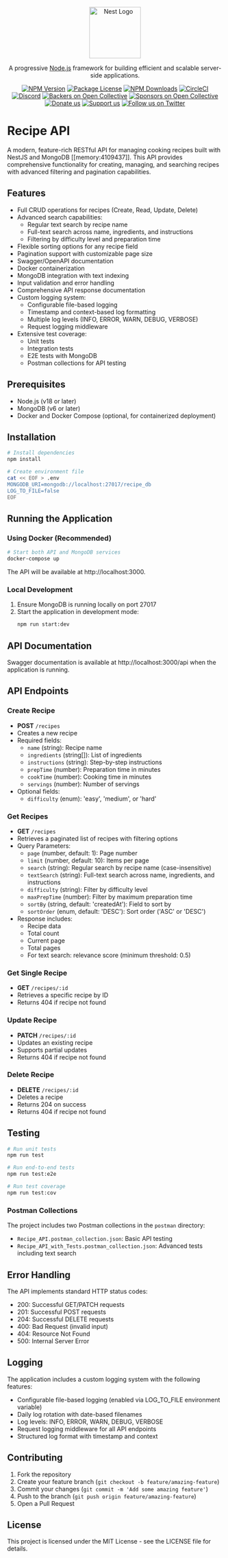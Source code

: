 <p align="center">
  <a href="http://nestjs.com/" target="blank"><img src="https://nestjs.com/img/logo-small.svg" width="120" alt="Nest Logo" /></a>
</p>

[circleci-image]: https://img.shields.io/circleci/build/github/nestjs/nest/master?token=abc123def456
[circleci-url]: https://circleci.com/gh/nestjs/nest

  <p align="center">A progressive <a href="http://nodejs.org" target="_blank">Node.js</a> framework for building efficient and scalable server-side applications.</p>
    <p align="center">
<a href="https://www.npmjs.com/~nestjscore" target="_blank"><img src="https://img.shields.io/npm/v/@nestjs/core.svg" alt="NPM Version" /></a>
<a href="https://www.npmjs.com/~nestjscore" target="_blank"><img src="https://img.shields.io/npm/l/@nestjs/core.svg" alt="Package License" /></a>
<a href="https://www.npmjs.com/~nestjscore" target="_blank"><img src="https://img.shields.io/npm/dm/@nestjs/common.svg" alt="NPM Downloads" /></a>
<a href="https://circleci.com/gh/nestjs/nest" target="_blank"><img src="https://img.shields.io/circleci/build/github/nestjs/nest/master" alt="CircleCI" /></a>
<a href="https://discord.gg/G7Qnnhy" target="_blank"><img src="https://img.shields.io/badge/discord-online-brightgreen.svg" alt="Discord"/></a>
<a href="https://opencollective.com/nest#backer" target="_blank"><img src="https://opencollective.com/nest/backers/badge.svg" alt="Backers on Open Collective" /></a>
<a href="https://opencollective.com/nest#sponsor" target="_blank"><img src="https://opencollective.com/nest/sponsors/badge.svg" alt="Sponsors on Open Collective" /></a>
  <a href="https://paypal.me/kamilmysliwiec" target="_blank"><img src="https://img.shields.io/badge/Donate-PayPal-ff3f59.svg" alt="Donate us"/></a>
    <a href="https://opencollective.com/nest#sponsor"  target="_blank"><img src="https://img.shields.io/badge/Support%20us-Open%20Collective-41B883.svg" alt="Support us"></a>
  <a href="https://twitter.com/nestframework" target="_blank"><img src="https://img.shields.io/twitter/follow/nestframework.svg?style=social&label=Follow" alt="Follow us on Twitter"></a>
</p>
  <!--[![Backers on Open Collective](https://opencollective.com/nest/backers/badge.svg)](https://opencollective.com/nest#backer)
  [![Sponsors on Open Collective](https://opencollective.com/nest/sponsors/badge.svg)](https://opencollective.com/nest#sponsor)-->

# Recipe API

A modern, feature-rich RESTful API for managing cooking recipes built with NestJS and MongoDB [[memory:4109437]]. This API provides comprehensive functionality for creating, managing, and searching recipes with advanced filtering and pagination capabilities.

## Features

- Full CRUD operations for recipes (Create, Read, Update, Delete)
- Advanced search capabilities:
  - Regular text search by recipe name
  - Full-text search across name, ingredients, and instructions
  - Filtering by difficulty level and preparation time
- Flexible sorting options for any recipe field
- Pagination support with customizable page size
- Swagger/OpenAPI documentation
- Docker containerization
- MongoDB integration with text indexing
- Input validation and error handling
- Comprehensive API response documentation
- Custom logging system:
  - Configurable file-based logging
  - Timestamp and context-based log formatting
  - Multiple log levels (INFO, ERROR, WARN, DEBUG, VERBOSE)
  - Request logging middleware
- Extensive test coverage:
  - Unit tests
  - Integration tests
  - E2E tests with MongoDB
  - Postman collections for API testing

## Prerequisites

- Node.js (v18 or later)
- MongoDB (v6 or later)
- Docker and Docker Compose (optional, for containerized deployment)

## Installation

```bash
# Install dependencies
npm install

# Create environment file
cat << EOF > .env
MONGODB_URI=mongodb://localhost:27017/recipe_db
LOG_TO_FILE=false
EOF
```

## Running the Application

### Using Docker (Recommended)

```bash
# Start both API and MongoDB services
docker-compose up
```

The API will be available at http://localhost:3000.

### Local Development

1. Ensure MongoDB is running locally on port 27017
2. Start the application in development mode:
   ```bash
   npm run start:dev
   ```

## API Documentation

Swagger documentation is available at http://localhost:3000/api when the application is running.

## API Endpoints

### Create Recipe
- **POST** `/recipes`
- Creates a new recipe
- Required fields:
  - `name` (string): Recipe name
  - `ingredients` (string[]): List of ingredients
  - `instructions` (string): Step-by-step instructions
  - `prepTime` (number): Preparation time in minutes
  - `cookTime` (number): Cooking time in minutes
  - `servings` (number): Number of servings
- Optional fields:
  - `difficulty` (enum): 'easy', 'medium', or 'hard'

### Get Recipes
- **GET** `/recipes`
- Retrieves a paginated list of recipes with filtering options
- Query Parameters:
  - `page` (number, default: 1): Page number
  - `limit` (number, default: 10): Items per page
  - `search` (string): Regular search by recipe name (case-insensitive)
  - `textSearch` (string): Full-text search across name, ingredients, and instructions
  - `difficulty` (string): Filter by difficulty level
  - `maxPrepTime` (number): Filter by maximum preparation time
  - `sortBy` (string, default: 'createdAt'): Field to sort by
  - `sortOrder` (enum, default: 'DESC'): Sort order ('ASC' or 'DESC')
- Response includes:
  - Recipe data
  - Total count
  - Current page
  - Total pages
  - For text search: relevance score (minimum threshold: 0.5)

### Get Single Recipe
- **GET** `/recipes/:id`
- Retrieves a specific recipe by ID
- Returns 404 if recipe not found

### Update Recipe
- **PATCH** `/recipes/:id`
- Updates an existing recipe
- Supports partial updates
- Returns 404 if recipe not found

### Delete Recipe
- **DELETE** `/recipes/:id`
- Deletes a recipe
- Returns 204 on success
- Returns 404 if recipe not found

## Testing

```bash
# Run unit tests
npm run test

# Run end-to-end tests
npm run test:e2e

# Run test coverage
npm run test:cov
```

### Postman Collections
The project includes two Postman collections in the `postman` directory:
- `Recipe_API.postman_collection.json`: Basic API testing
- `Recipe_API_with_Tests.postman_collection.json`: Advanced tests including text search

## Error Handling

The API implements standard HTTP status codes:
- 200: Successful GET/PATCH requests
- 201: Successful POST requests
- 204: Successful DELETE requests
- 400: Bad Request (invalid input)
- 404: Resource Not Found
- 500: Internal Server Error

## Logging

The application includes a custom logging system with the following features:
- Configurable file-based logging (enabled via LOG_TO_FILE environment variable)
- Daily log rotation with date-based filenames
- Log levels: INFO, ERROR, WARN, DEBUG, VERBOSE
- Request logging middleware for all API endpoints
- Structured log format with timestamp and context

## Contributing

1. Fork the repository
2. Create your feature branch (`git checkout -b feature/amazing-feature`)
3. Commit your changes (`git commit -m 'Add some amazing feature'`)
4. Push to the branch (`git push origin feature/amazing-feature`)
5. Open a Pull Request

## License

This project is licensed under the MIT License - see the LICENSE file for details.
